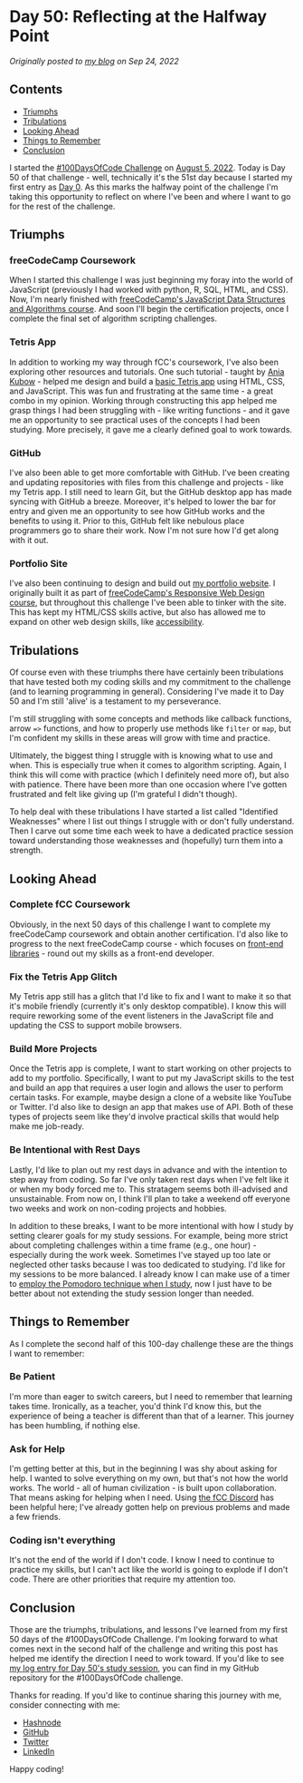 # Day 50: Reflecting at the Halfway Point

*Originally posted to [my blog](https://ananfito.hashnode.dev/day-50-reflecting-at-the-halfway-point) on Sep 24, 2022*

## Contents

- [Triumphs](#triumphs)
- [Tribulations](#tribulations)
- [Looking Ahead](#looking-ahead)
- [Things to Remember](#things-to-remember)
- [Conclusion](#conclusion)

I started the [#100DaysOfCode Challenge](https://www.100daysofcode.com/) on [August 5, 2022](https://ananfito.hashnode.dev/100-days-of-code-challenge). Today is Day 50 of that challenge - well, technically it's the 51st day because I started my first entry as [Day 0](https://github.com/ananfito/100-days-of-code/blob/main/days0-45.md#day-0-august-5-2022). As this marks the halfway point of the challenge I'm taking this opportunity to reflect on where I've been and where I want to go for the rest of the challenge.

## Triumphs

### freeCodeCamp Coursework

When I started this challenge I was just beginning my foray into the world of JavaScript (previously I had worked with python, R, SQL, HTML, and CSS). Now, I'm nearly finished with [freeCodeCamp's JavaScript Data Structures and Algorithms course](https://www.freecodecamp.org/learn/javascript-algorithms-and-data-structures). And soon I'll begin the certification projects, once I complete the final set of algorithm scripting challenges.

### Tetris App

In addition to working my way through fCC's coursework, I've also been exploring other resources and tutorials. One such tutorial - taught by [Ania Kubow](https://youtu.be/rAUn1Lom6dw) - helped me design and build a [basic Tetris app](https://github.com/ananfito/basic-tetris) using HTML, CSS, and JavaScript. This was fun and frustrating at the same time - a great combo in my opinion. Working through constructing this app helped me grasp things I had been struggling with - like writing functions - and it gave me an opportunity to see practical uses of the concepts I had been studying. More precisely, it gave me a clearly defined goal to work towards.

### GitHub

I've also been able to get more comfortable with GitHub. I've been creating and updating repositories with files from this challenge and projects - like my Tetris app. I still need to learn Git, but the GitHub desktop app has made syncing with GitHub a breeze. Moreover, it's helped to lower the bar for entry and given me an opportunity to see how GitHub works and the benefits to using it. Prior to this, GitHub felt like nebulous place programmers go to share their work. Now I'm not sure how I'd get along with it out.

### Portfolio Site

I've also been continuing to design and build out [my portfolio website](https://ananfito.github.io). I originally built it as part of [freeCodeCamp's Responsive Web Design course](https://www.freecodecamp.org/learn/2022/responsive-web-design/), but throughout this challenge I've been able to tinker with the site. This has kept my HTML/CSS skills active, but also has allowed me to expand on other web design skills, like [accessibility](https://ananfito.hashnode.dev/what-does-accessibility-mean-for-developers).


## Tribulations

Of course even with these triumphs there have certainly been tribulations that have tested both my coding skills and my commitment to the challenge (and to learning programming in general). Considering I've made it to Day 50 and I'm still 'alive' is a testament to my perseverance.

I'm still struggling with some concepts and methods like callback functions, arrow `=>` functions, and how to properly use methods like `filter` or `map`, but I'm confident my skills in these areas will grow with time and practice.

Ultimately, the biggest thing I struggle with is knowing what to use and when. This is especially true when it comes to algorithm scripting. Again, I think this will come with practice (which I definitely need more of), but also with patience. There have been more than one occasion where I've gotten frustrated and felt like giving up (I'm grateful I didn't though).

To help deal with these tribulations I have started a list called "Identified Weaknesses" where I list out things I struggle with or don't fully understand. Then I carve out some time each week to have a dedicated practice session toward understanding those weaknesses and (hopefully) turn them into a strength.

## Looking Ahead

### Complete fCC Coursework

Obviously, in the next 50 days of this challenge I want to complete my freeCodeCamp coursework and obtain another certification. I'd also like to progress to the next freeCodeCamp course - which focuses on [front-end libraries](https://www.freecodecamp.org/learn/front-end-development-libraries/) - round out my skills as a front-end developer.

### Fix the Tetris App Glitch

My Tetris app still has a glitch that I'd like to fix and I want to make it so that it's mobile friendly (currently it's only desktop compatible). I know this will require reworking some of the event listeners in the JavaScript file and updating the CSS to support mobile browsers.

### Build More Projects

Once the Tetris app is complete, I want to start working on other projects to add to my portfolio. Specifically, I want to put my JavaScript skills to the test and build an app that requires a user login and allows the user to perform certain tasks. For example, maybe design a clone of a website like YouTube or Twitter. I'd also like to design an app that makes use of API. Both of these types of projects seem like they'd involve practical skills that would help make me job-ready.

### Be Intentional with Rest Days

Lastly, I'd like to plan out my rest days in advance and with the intention to step away from coding. So far I've only taken rest days when I've felt like it or when my body forced me to. This stratagem seems both ill-advised and unsustainable. From now on, I think I'll plan to take a weekend off everyone two weeks and work on non-coding projects and hobbies.

In addition to these breaks, I want to be more intentional with how I study by setting clearer goals for my study sessions. For example, being more strict about completing challenges within a time frame (e.g., one hour) - especially during the work week. Sometimes I've stayed up too late or neglected other tasks because I was too dedicated to studying. I'd like for my sessions to be more balanced. I already know I can make use of a timer to [employ the Pomodoro technique when I study](https://ananfito.hashnode.dev/day-43-functional-programming-javascript-dom-and-the-pomodoro-technique), now I just have to be better about not extending the study session longer than needed.

## Things to Remember

As I complete the second half of this 100-day challenge these are the things I want to remember:

### Be Patient

I'm more than eager to switch careers, but I need to remember that learning takes time. Ironically, as a teacher, you'd think I'd know this, but the experience of being a teacher is different than that of a learner. This journey has been humbling, if nothing else.

### Ask for Help

I'm getting better at this, but in the beginning I was shy about asking for help. I wanted to solve everything on my own, but that's not how the world works. The world - all of human civilization - is built upon collaboration. That means asking for helping when I need. Using [the fCC Discord](https://www.freecodecamp.org/news/freecodecamp-discord-chat-room-server/) has been helpful here; I've already gotten help on previous problems and made a few friends.

### Coding isn't everything

It's not the end of the world if I don't code. I know I need to continue to practice my skills, but I can't act like the world is going to explode if I don't code. There are other priorities that require my attention too.

## Conclusion

Those are the triumphs, tribulations, and lessons I've learned from my first 50 days of the #100DaysOfCode Challenge. I'm looking forward to what comes next in the second half of the challenge and writing this post has helped me identify the direction I need to work toward. If you'd like to see [my log entry for Day 50's study session](https://github.com/ananfito/100-days-of-code/blob/main/day50.md), you can find in my GitHub repository for the #100DaysOfCode challenge.

Thanks for reading. If you'd like to continue sharing this journey with me, consider connecting with me:

- [Hashnode](https://ananfito.hashnode.dev)
- [GitHub](https://github.com/ananfito)
- [Twitter](https://twitter.com/wordsbyfifi)
- [LinkedIn](https//linkedin.com/in/anthonynanfito)

Happy coding!
